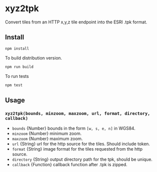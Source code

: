 # xyz2tpk
Convert tiles from an HTTP x,y,z tile endpoint into the ESRI .tpk format.

## Install

```bash
npm install
```
To build distribution version.
```bash
npm run build
```
To run tests
```bash
npm test
```
## Usage

### `xyz2tpk(bounds, minzoom, maxzoom, url, format, directory, callback)`

* `bounds` {Number} bounds in the form `[w, s, e, n]` in WGS84.
* `minzoom` {Number} minimum zoom.
* `maxzoom` {Number} maximum zoom.
* `url` {String} url for the http source for the tiles.  Should include token.
* `format` {String} image format for the tiles requested from the http source.
* `directory` {String} output directory path for the tpk, should be unique.
* `callback` {Function} callback function after .tpk is zipped.

